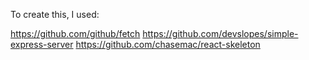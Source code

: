 To create this, I used:

https://github.com/github/fetch
https://github.com/devslopes/simple-express-server
https://github.com/chasemac/react-skeleton